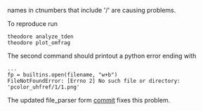 names in ctnumbers that include '/' are causing problems.

To reproduce run
```
theodore analyze_tden
theodore plot_omfrag
```
The second command should printout a python error ending with 
```
...
fp = builtins.open(filename, "w+b")
FileNotFoundError: [Errno 2] No such file or directory: 'pcolor_uhfref/1/1.png'
```

The updated file_parser form [commit](https://github.com/felixplasser/theodore-qc/commit/ca57ce39a485d57768024e14059e0529fb3d806c) fixes this problem.
